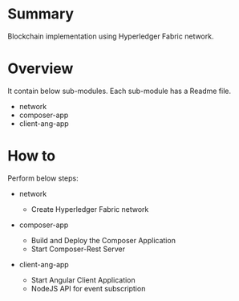 # Summary

Blockchain implementation using Hyperledger Fabric network.

# Overview

It contain below sub-modules. Each sub-module has a Readme file.

  - network
  - composer-app
  - client-ang-app

# How to

Perform below steps:
  
  - network
    - Create Hyperledger Fabric network 

  - composer-app
    - Build and Deploy the Composer Application
    - Start Composer-Rest Server

  - client-ang-app
    - Start Angular Client Application
    - NodeJS API for event subscription
